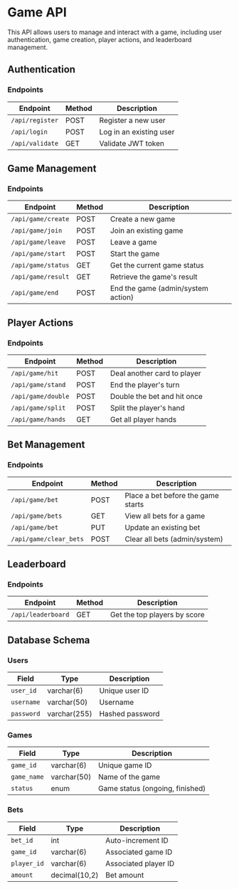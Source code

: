 # Game API

This API allows users to manage and interact with a game, including user authentication, game creation, player actions, and leaderboard management.

## Authentication

### Endpoints
| Endpoint | Method | Description |
| -------- | ------ | ----------- |
| `/api/register` | POST | Register a new user |
| `/api/login` | POST | Log in an existing user |
| `/api/validate` | GET | Validate JWT token |

## Game Management

### Endpoints
| Endpoint | Method | Description |
| -------- | ------ | ----------- |
| `/api/game/create` | POST | Create a new game |
| `/api/game/join` | POST | Join an existing game |
| `/api/game/leave` | POST | Leave a game |
| `/api/game/start` | POST | Start the game |
| `/api/game/status` | GET | Get the current game status |
| `/api/game/result` | GET | Retrieve the game's result |
| `/api/game/end` | POST | End the game (admin/system action) |

## Player Actions

### Endpoints
| Endpoint | Method | Description |
| -------- | ------ | ----------- |
| `/api/game/hit` | POST | Deal another card to player |
| `/api/game/stand` | POST | End the player's turn |
| `/api/game/double` | POST | Double the bet and hit once |
| `/api/game/split` | POST | Split the player's hand |
| `/api/game/hands` | GET | Get all player hands |

## Bet Management

### Endpoints
| Endpoint | Method | Description |
| -------- | ------ | ----------- |
| `/api/game/bet` | POST | Place a bet before the game starts |
| `/api/game/bets` | GET | View all bets for a game |
| `/api/game/bet` | PUT | Update an existing bet |
| `/api/game/clear_bets` | POST | Clear all bets (admin/system) |

## Leaderboard

### Endpoints
| Endpoint | Method | Description |
| -------- | ------ | ----------- |
| `/api/leaderboard` | GET | Get the top players by score |

## Database Schema

### Users
| Field     | Type          | Description       |
| --------- | ------------- | ----------------- |
| `user_id` | varchar(6)    | Unique user ID    |
| `username`| varchar(50)   | Username          |
| `password`| varchar(255)  | Hashed password   |

### Games
| Field     | Type          | Description          |
| --------- | ------------- | -------------------- |
| `game_id` | varchar(6)    | Unique game ID       |
| `game_name`| varchar(50)  | Name of the game     |
| `status`  | enum          | Game status (ongoing, finished) |

### Bets
| Field     | Type          | Description          |
| --------- | ------------- | -------------------- |
| `bet_id`  | int           | Auto-increment ID    | cHUJ
| `game_id` | varchar(6)    | Associated game ID   |
| `player_id`| varchar(6)   | Associated player ID |
| `amount`  | decimal(10,2) | Bet amount           |


